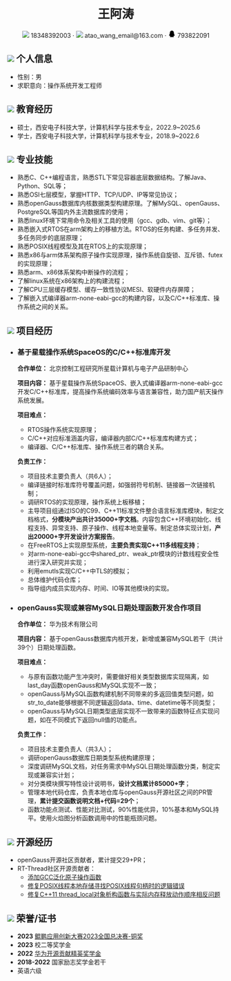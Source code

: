 <center>
     <h1>王阿涛</h1>
     <div>
         <span>
             <img src="assets/phone-solid.svg" width="18px">
             18348392003
         </span>
         ·
         <span>
             <img src="assets/envelope-solid.svg" width="18px">
             atao_wang_email@163.com
         </span>
         ·
         <span>
             <img src="assets/qq-fill.svg" width="18px">
             793822091
         </span>
     </div>
 </center>

 ## <img src="assets/info-circle-solid.svg" width="30px"> 个人信息 

 - 性别：男
 - 求职意向：操作系统开发工程师

## <img src="assets/graduation-cap-solid.svg" width="30px"> 教育经历

- 硕士，西安电子科技大学，计算机科学与技术专业，2022.9~2025.6
- 学士，西安电子科技大学，计算机科学与技术专业，2018.9~2022.6

## <img src="assets/tools-solid.svg" width="30px"> 专业技能

- 熟悉C、C++编程语言，熟悉STL下常见容器底层数据结构。了解Java、Python、SQL等；
- 熟悉OSI七层模型，掌握HTTP、TCP/UDP、IP等常见协议；
- 熟悉openGauss数据库内核数据类型构建原理。了解MySQL、openGauss、PostgreSQL等国内外主流数据库的使用；
- 熟悉linux环境下常用命令及相关工具的使用（gcc、gdb、vim、git等）；
- 熟悉嵌入式RTOS在arm架构上的移植方法。RTOS的任务构建、多任务并发、多任务同步的底层原理；
- 熟悉POSIX线程模型及其在RTOS上的实现原理；
- 熟悉x86与arm体系架构原子操作实现原理，操作系统自旋锁、互斥锁、futex的实现原理；
- 熟悉arm、x86体系架构中断操作的流程；
- 了解linux系统在x86架构上的构建流程；
- 了解CPU三层缓存模型、缓存一致性协议MESI、软硬件内存屏障；
- 了解嵌入式编译器arm-none-eabi-gcc的构建内容，以及C/C++标准库、操作系统之间的关系。

## <img src="assets/project-diagram-solid.svg" width="30px"> 项目经历

- ### 基于星载操作系统SpaceOS的C/C++标准库开发

    **合作单位：** 北京控制工程研究所星载计算机与电子产品研制中心

    **项目内容：** 基于星载操作系统SpaceOS、嵌入式编译器arm-none-eabi-gcc开发C/C++标准库，提高操作系统编码效率与语言兼容性，助力国产航天操作系统发展。

    **项目难点：** 
    - RTOS操作系统实现原理；
    - C/C++对应标准涵盖内容，编译器内部C/C++标准库构建方式；
    - 编译器、C/C++标准库、操作系统三者的耦合关系。

    **负责工作：**
    - 项目技术主要负责人（共6人）；
    - 编译链接时标准库符号覆盖问题，如强弱符号机制、链接器一次链接机制；
    - 调研RTOS的实现原理，操作系统上板移植；
    - 主导项目组通过ISO的C99、C++11标准文件整合语言标准库模块，制定文档格式，**分模块产出共计35000+字文档**。内容包含C++环境初始化、线程支持、异常支持、原子操作、线程本地变量等。制定总体实现计划，**产出20000+字开发设计方案报告**。
    - 在FreeRTOS上实现原型系统，**主要负责实现C++11多线程支持**；
    - 对arm-none-eabi-gcc中shared_ptr、weak_ptr模块的计数线程安全性进行深入研究并实现；
    - 利用emutls实现C/C++中TLS的模拟；
    - 总体维护代码仓库；
    - 指导组内成员实现内存、时间、IO等其他模块的实现。

- ### openGauss实现或兼容MySQL日期处理函数开发合作项目

    **合作单位：** 华为技术有限公司

    **项目内容：** 基于openGauss数据库内核开发，新增或兼容MySQL若干（共计39个）日期处理函数。
    
    **项目难点：** 
    - 与原有函数功能产生冲突时，需要做好相关类型数据库实现隔离，如last_day函数openGauss和MySQL实现不一致；
    - openGauss与MySQL函数构建机制不同带来的多返回值类型问题，如str_to_date能够根据不同逻辑返回data、time、datetime等不同类型；
    - openGauss与MySQL日期类型底层实现不一致带来的函数特征点实现问题，如在不同模式下返回null值的功能点。

    **负责工作：**
    - 项目技术主要负责人（共3人）；
    - 调研openGauss数据库日期类型系统构建原理；
    - 深度调研MySQL文档，对任务需求中MySQL日期处理函数分类，制定实现或兼容实计划；
    - 对分类模块撰写特性设计说明书，**设计文档累计85000+字**；
    - 管理本地代码仓库，负责本地仓库与openGauss开源社区之间的PR管理，**累计提交函数说明文档+代码=29个**；
    - 函数功能点测试、性能对比测试，90%性能优异，10%基本和MySQL持平。使用火焰图分析函数调用中的性能瓶颈问题。

## <img src="assets/github-brands.svg" width="30px"> 开源经历

- openGauss开源社区贡献者，累计提交29+PR；
- RT-Thread社区开源贡献者：
  - <a href="https://github.com/RT-Thread/rt-thread/pull/8648">添加GCC泛化原子操作函数</a>
  - <a href="https://github.com/RT-Thread/rt-thread/pull/8790">修复POSIX线程本地存储寻找POSIX线程句柄时的逻辑错误</a>
  - <a href="https://github.com/RT-Thread/rt-thread/pull/8802">修复C++11 thread_local对象析构函数与实际内存释放动作顺序相反问题</a>

## <img src="assets/briefcase-solid.svg" width="30px"> 荣誉/证书

- **2023** <a href="https://www.hikunpeng.com/developer/contests/kunpeng-competition2023?tab=2">鲲鹏应用创新大赛2023全国总决赛-铜奖</a>
- **2023** 校二等奖学金
- **2022** <a href="https://edu.hicomputing.huawei.com/openeuler-opengauss-talent/award">华为开源贡献精英奖学金</a>
- **2018-2022** 国家励志奖学金若干
- 英语六级